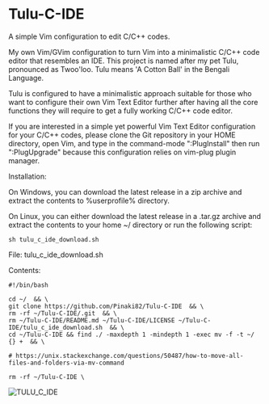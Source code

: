 # Tulu-C-IDE

A simple Vim configuration to edit C/C++ codes.

My own Vim/GVim configuration to turn Vim into a minimalistic C/C++ code editor that resembles an IDE. This project is named after my pet Tulu, pronounced as Twoo'loo. Tulu means 'A Cotton Ball' in the Bengali Language.

Tulu is configured to have a minimalistic approach suitable for those who want to configure their own Vim Text Editor further after having all the core functions they will require to get a fully working C/C++ code editor.

If you are interested in a simple yet powerful Vim Text Editor configuration for your C/C++ codes, please clone the Git repository in your HOME directory, open Vim, and type in the command-mode ":PlugInstall" then run ":PlugUpgrade" because this configuration relies on vim-plug plugin manager.

Installation:

On Windows, you can download the latest release in a zip archive and extract the contents to %userprofile% directory.

On Linux, you can either download the latest release in a .tar.gz archive and extract the contents to your home ~/ directory or run the following script:
```
sh tulu_c_ide_download.sh
```
File: tulu_c_ide_download.sh

Contents:
```
#!/bin/bash

cd ~/  && \
git clone https://github.com/Pinaki82/Tulu-C-IDE  && \
rm -rf ~/Tulu-C-IDE/.git  && \
rm ~/Tulu-C-IDE/README.md ~/Tulu-C-IDE/LICENSE ~/Tulu-C-IDE/tulu_c_ide_download.sh  && \
cd ~/Tulu-C-IDE && find ./ -maxdepth 1 -mindepth 1 -exec mv -f -t ~/ {} +  && \

# https://unix.stackexchange.com/questions/50487/how-to-move-all-files-and-folders-via-mv-command

rm -rf ~/Tulu-C-IDE \
```


![TULU_C_IDE](https://user-images.githubusercontent.com/16861933/99191990-4b7d1b80-2796-11eb-8ede-a4d9b181a950.jpg)
